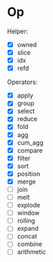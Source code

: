 # Op

Helper:

- [x] owned
- [x] slice
- [x] idx
- [x] refd

Operators:

- [x] apply
- [x] group
- [x] select
- [x] reduce
- [x] fold
- [x] agg
- [x] cum_agg
- [x] compare
- [x] filter
- [x] sort
- [x] position
- [x] merge
- [ ] join
- [ ] melt
- [ ] explode
- [ ] window
- [ ] rolling
- [ ] expand
- [ ] concat
- [ ] combine
- [ ] arithmetic
